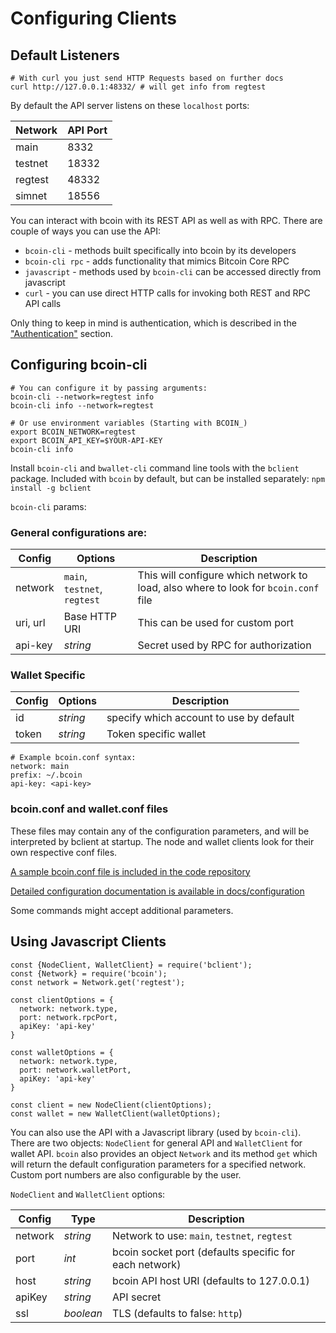 # Configuring Clients

## Default Listeners
```shell--visible
# With curl you just send HTTP Requests based on further docs
curl http://127.0.0.1:48332/ # will get info from regtest
```

By default the API server listens on these `localhost` ports:

Network   | API Port
--------- | -----------
main      | 8332
testnet   | 18332
regtest   | 48332
simnet    | 18556

You can interact with bcoin with its REST API as well as with RPC.
There are couple of ways you can use the API:

- `bcoin-cli` - methods built specifically into bcoin by its developers
- `bcoin-cli rpc` - adds functionality that mimics Bitcoin Core RPC
- `javascript` - methods used by `bcoin-cli` can be accessed directly from javascript
- `curl` - you can use direct HTTP calls for invoking both REST and RPC API calls

Only thing to keep in mind is authentication, which is described in the ["Authentication"](#authentication) section.


## Configuring bcoin-cli

```shell--visible
# You can configure it by passing arguments:
bcoin-cli --network=regtest info
bcoin-cli info --network=regtest

# Or use environment variables (Starting with BCOIN_)
export BCOIN_NETWORK=regtest
export BCOIN_API_KEY=$YOUR-API-KEY
bcoin-cli info
```

Install `bcoin-cli` and `bwallet-cli` command line tools with the `bclient` package.
Included with `bcoin` by default, but can be installed separately:
`npm install -g bclient`

`bcoin-cli` params:

### General configurations are:

Config    | Options                      | Description
--------- | -----------                  | -----------
network   | `main`, `testnet`, `regtest` | This will configure which network to load, also where to look for `bcoin.conf` file
uri, url  | Base HTTP URI                | This can be used for custom port
api-key   | _string_                       | Secret used by RPC for authorization

### Wallet Specific

Config    | Options         | Description
--------- | -----------     | -----------
id        | _string_ | specify which account to use by default
token     | _string_       | Token specific wallet


```shell--visible
# Example bcoin.conf syntax:
network: main
prefix: ~/.bcoin
api-key: <api-key>
```

### bcoin.conf and wallet.conf files

These files may contain any of the configuration parameters, and will be interpreted by bclient at startup. The node and wallet clients look for their own respective conf files.

[A sample bcoin.conf file is included in the code repository](https://github.com/bcoin-org/bcoin/blob/master/etc/sample.conf)

[Detailed configuration documentation is available in docs/configuration](https://github.com/bcoin-org/bcoin/blob/master/docs/configuration.md)



<aside class="notice">
Some commands might accept additional parameters.
</aside>

## Using Javascript Clients

```javascript--visible
const {NodeClient, WalletClient} = require('bclient');
const {Network} = require('bcoin');
const network = Network.get('regtest');

const clientOptions = {
  network: network.type,
  port: network.rpcPort,
  apiKey: 'api-key'
}

const walletOptions = {
  network: network.type,
  port: network.walletPort,
  apiKey: 'api-key'
}

const client = new NodeClient(clientOptions);
const wallet = new WalletClient(walletOptions);
```

You can also use the API with a Javascript library (used by `bcoin-cli`).
There are two objects: `NodeClient` for general API and `WalletClient` for wallet API.
`bcoin` also provides an object `Network` and its method `get` which will return the default configuration parameters for a specified network.
Custom port numbers are also configurable by the user.

`NodeClient` and `WalletClient` options:

Config    | Type                         | Description
--------- | -----------                  | -----------
network   | _string_ | Network to use: `main`, `testnet`, `regtest`
port      | _int_                          | bcoin socket port (defaults specific for each network)
host      | _string_ | bcoin API host URI (defaults to 127.0.0.1)
apiKey    | _string_                       | API secret
ssl       | _boolean_                      | TLS (defaults to false: `http`)

